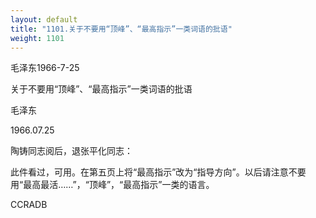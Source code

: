 ```yaml
---
layout: default
title: "1101.关于不要用“顶峰”、“最高指示”一类词语的批语"
weight: 1101
---
```


毛泽东1966-7-25

关于不要用“顶峰”、“最高指示”一类词语的批语

毛泽东

1966.07.25

陶铸同志阅后，退张平化同志：

此件看过，可用。在第五页上将“最高指示”改为“指导方向”。以后请注意不要用“最高最活……”，“顶峰”，“最高指示”一类的语言。

CCRADB

